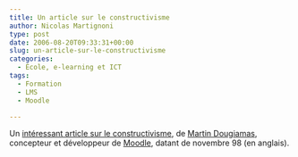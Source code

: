 ```yaml
---
title: Un article sur le constructivisme
author: Nicolas Martignoni
type: post
date: 2006-08-20T09:33:31+00:00
slug: un-article-sur-le-constructivisme
categories:
  - École, e-learning et ICT
tags:
  - Formation
  - LMS
  - Moodle

---
```

Un <a href="http://dougiamas.com/writing/constructivism.html">intéressant article sur le constructivisme</a>, de <a href="http://dougiamas.com/">Martin Dougiamas</a>, concepteur et développeur de <a href="http://moodle.org/">Moodle</a>, datant de novembre 98 (en anglais).

<!--more-->
